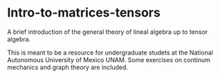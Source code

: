 # Intro-to-matrices-tensors
A brief introduction of the general theory of lineal algebra up to tensor algebra.

This is meant to be a resource for undergraduate studets at the National Autonomous University of Mexico UNAM. Some exercises on continum mechanics and graph theory are included.

